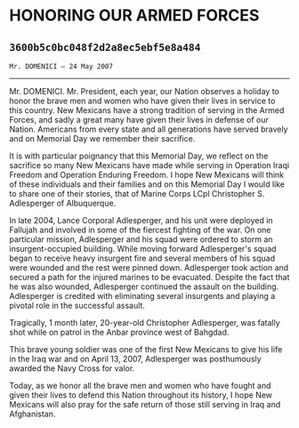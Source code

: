 # HONORING OUR ARMED FORCES
## `3600b5c0bc048f2d2a8ec5ebf5e8a484`
`Mr. DOMENICI — 24 May 2007`

---


Mr. DOMENICI. Mr. President, each year, our Nation observes a holiday 
to honor the brave men and women who have given their lives in service 
to this country. New Mexicans have a strong tradition of serving in the 
Armed Forces, and sadly a great many have given their lives in defense 
of our Nation. Americans from every state and all generations have 
served bravely and on Memorial Day we remember their sacrifice.

It is with particular poignancy that this Memorial Day, we reflect on 
the sacrifice so many New Mexicans have made while serving in Operation 
Iraqi Freedom and Operation Enduring Freedom. I hope New Mexicans will 
think of these individuals and their families and on this Memorial Day 
I would like to share one of their stories, that of Marine Corps LCpl 
Christopher S. Adlesperger of Albuquerque.

In late 2004, Lance Corporal Adlesperger, and his unit were deployed 
in Fallujah and involved in some of the fiercest fighting of the war. 
On one particular mission, Adlesperger and his squad were ordered to 
storm an insurgent-occupied building. While moving forward 
Adlesperger's squad began to receive heavy insurgent fire and several 
members of his squad were wounded and the rest were pinned down. 
Adlesperger took action and secured a path for the injured marines to 
be evacuated. Despite the fact that he was also wounded, Adlesperger 
continued the assault on the building. Adlesperger is credited with 
eliminating several insurgents and playing a pivotal role in the 
successful assault.

Tragically, 1 month later, 20-year-old Christopher Adlesperger, was 
fatally shot while on patrol in the Anbar province west of Bahgdad.

This brave young soldier was one of the first New Mexicans to give 
his life in the Iraq war and on April 13, 2007, Adlesperger was 
posthumously awarded the Navy Cross for valor.

Today, as we honor all the brave men and women who have fought and 
given their lives to defend this Nation throughout its history, I hope 
New Mexicans will also pray for the safe return of those still serving 
in Iraq and Afghanistan.

